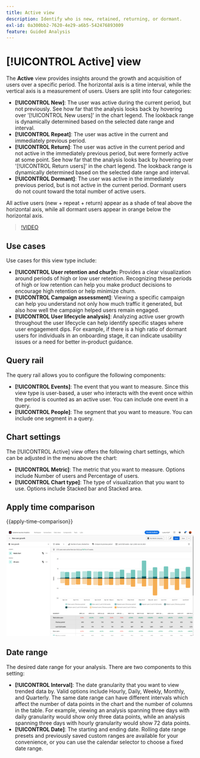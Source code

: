 ```yaml
---
title: Active view
description: Identify who is new, retained, returning, or dormant.
exl-id: 0a300bb2-7620-4e29-a6b5-542476893009
feature: Guided Analysis
---
```

# [!UICONTROL Active] view

The **Active** view provides insights around the growth and acquisition of users over a specific period. The horizontal axis is a time interval, while the vertical axis is a measurement of users. Users are split into four categories:

* **[!UICONTROL New]**: The user was active during the current period, but not previously. See how far that the analysis looks back by hovering over '[!UICONTROL New users]' in the chart legend. The lookback range is dynamically determined based on the selected date range and interval.
* **[!UICONTROL Repeat]**: The user was active in the current and immediately previous period.
* **[!UICONTROL Return]**: The user was active in the current period and not active in the immediately previous period, but were formerly active at some point. See how far that the analysis looks back by hovering over '[!UICONTROL Return users]' in the chart legend. The lookback range is dynamically determined based on the selected date range and interval.
* **[!UICONTROL Dormant]**: The user was active in the immediately previous period, but is not active in the current period. Dormant users do not count toward the total number of active users.

All active users (new + repeat + return) appear as a shade of teal above the horizontal axis, while all dormant users appear in orange below the horizontal axis.

>[!VIDEO](https://video.tv.adobe.com/v/3421667/?learn=on)

## Use cases

Use cases for this view type include:

* **[!UICONTROL User retention and chur]n:** Provides a clear visualization around periods of high or low user retention. Recognizing these periods of high or low retention can help you make product decisions to encourage high retention or help minimize churn.
* **[!UICONTROL Campaign assessment]**: Viewing a specific campaign can help you understand not only how much traffic it generated, but also how well the campaign helped users remain engaged.
* **[!UICONTROL User lifecycle analysis]**: Analyzing active user growth throughout the user lifecycle can help identify specific stages where user engagement dips. For example, if there is a high ratio of dormant users for individuals in an onboarding stage, it can indicate usability issues or a need for better in-product guidance.

## Query rail

The query rail allows you to configure the following components:

* **[!UICONTROL Events]**: The event that you want to measure. Since this view type is user-based, a user who interacts with the event once within the period is counted as an active user. You can include one event in a query.
* **[!UICONTROL People]**: The segment that you want to measure. You can include one segment in a query.

## Chart settings

The [!UICONTROL Active] view offers the following chart settings, which can be adjusted in the menu above the chart:

* **[!UICONTROL Metric]**: The metric that you want to measure. Options include Number of users and Percentage of users.
* **[!UICONTROL Chart type]**: The type of visualization that you want to use. Options include Stacked bar and Stacked area.

## Apply time comparison

{{apply-time-comparison}}

![Active time compare](../assets/active-compare.png)

## Date range

The desired date range for your analysis. There are two components to this setting:

* **[!UICONTROL Interval]**: The date granularity that you want to view trended data by. Valid options include Hourly, Daily, Weekly, Monthly, and Quarterly. The same date range can have different intervals which affect the number of data points in the chart and the number of columns in the table. For example, viewing an analysis spanning three days with daily granularity would show only three data points, while an analysis spanning three days with hourly granularity would show 72 data points.
* **[!UICONTROL Date]**: The starting and ending date. Rolling date range presets and previously saved custom ranges are available for your convenience, or you can use the calendar selector to choose a fixed date range.
